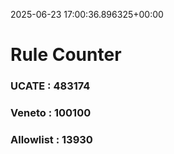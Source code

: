 2025-06-23 17:00:36.896325+00:00
# Rule Counter 
 ### UCATE : 483174

 ### Veneto : 100100

 ### Allowlist : 13930